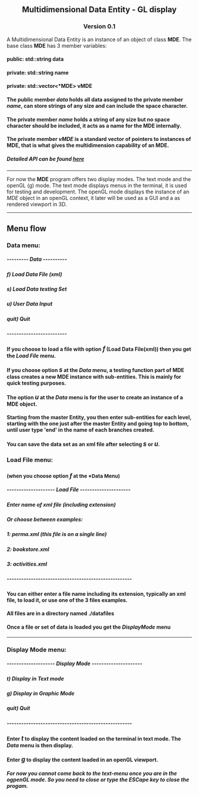 ## <p align="center">Multidimensional Data Entity - GL display</p>
### <p align="center">Version 0.1</p>

A Multidimensional Data Entity is an instance of an object of class **MDE**.
The base class **MDE** has 3 member variables:
#### public: std::string data
#### private: std::string name
#### private: std::vector<*MDE> vMDE

#### The public member *data* holds all data assigned to the private member *name*, can store strings of any size and can include the space character.
#### The private member *name* holds a string of any size but no space character should be included, it acts as a name for the MDE internally.
#### The private member *vMDE* is a standard vector of pointers to instances of MDE, that is what gives the multidimension capability of an MDE.

##### Detailed API can be found <a href="http://lesgwenos.freehostia.com/MDE_v0.1/html/index.html">here</a>
---
For now the **MDE** program offers two display modes. The text mode and the openGL (g) mode.
The text mode displays menus in the terminal, it is used for testing and development.
The openGL mode displays the instance of an *MDE* object in an openGL context, it later will be used as a GUI and a as rendered viewport in 3D.

---
## Menu flow

### Data menu:

##### --------- Data ----------

##### f)    Load Data File (xml)
##### s)    Load Data testing Set
##### u)    User Data Input
##### quit) Quit
##### -------------------------

#### If you choose to load a file with option <big>*f*</big> (Load Data File(xml)) then you get the *Load File* menu.

#### If you choose option <big>*s*</big> at the *Data* menu, a testing function part of MDE class creates a new MDE instance with sub-entities. This is mainly for quick testing purposes.
#### The option <big>*u*</big> at the *Data* menu is for the user to create an instance of a MDE object.
#### Starting from the master Entity, you then enter sub-entities for each level, starting with the one just after the master Entity and going top to bottom, until user type 'end' in the name of each branches created.
#### You can save the data set as an xml file after selecting <big>*s*</big> or <big>*u*</big>.
### Load File menu:
### <small>(when you choose option <big>*f*</big> at the *Data Menu)</small>
####
##### -------------------- Load File ---------------------
##### Enter name of xml file (including extension)
##### Or choose between examples:
##### 1: perma.xml (this file is on a single line)
##### 2: bookstore.xml
##### 3: activities.xml
##### ----------------------------------------------------

#### You can either enter a file name including its extension, typically an xml file, to load it, or use one of the 3 files examples.
#### All files are in a directory named ./datafiles
#### Once a file or set of data is loaded you get the *DisplayMode* menu
---
### Display Mode menu:
####
##### -------------------- Display Mode ---------------------
##### t)    Display in Text mode
##### g)    Display in Graphic Mode
##### quit) Quit
##### ----------------------------------------------------

#### Enter <big>*t*</big> to display the content loaded on the terminal in text mode. The *Data* menu is then display.
#### Enter <big>*g*</big> to display the content loaded in an openGL viewport.
##### For now you cannot come back to the text-menu once you are in the ogpenGL mode. So you need to close or type the ESCape key to close the progam.
